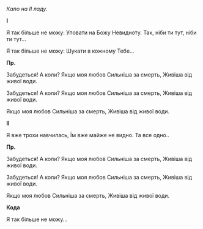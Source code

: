 *Капо на ІІ ладу.*

**I**

Я так більше не можу:
Уповати на Божу
Невидноту.
Так, ніби ти тут, ніби ти тут...

Я так більше не можу:
Шукати в кожному
Тебе...

**Пр.**

Забудеться! А коли?
Якщо моя любов
Сильніша за смерть,
Живіша від живої води.

Забудеться! А коли?
Якщо моя любов
Сильніша за смерть,
Живіша від живої води.

Якщо моя любов
Сильніша за смерть,
Живіша від живої води.

**ІІ**

Я вже трохи навчилась,
Їм вже майже не видно.
Та все одно..

**Пр.**

Забудеться! А коли?
Якщо моя любов
Сильніша за смерть,
Живіша від живої води.

Забудеться! А коли?
Якщо моя любов
Сильніша за смерть,
Живіша від живої води.

Якщо моя любов
Сильніша за смерть,
Живіша від живої води.

**Кода**

Я так більше не можу...